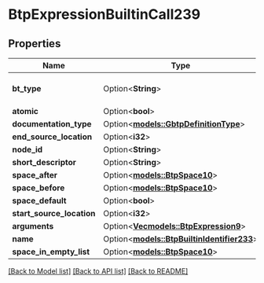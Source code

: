 # BtpExpressionBuiltinCall239

## Properties

Name | Type | Description | Notes
------------ | ------------- | ------------- | -------------
**bt_type** | Option<**String**> | Type of JSON object. | [optional]
**atomic** | Option<**bool**> |  | [optional]
**documentation_type** | Option<[**models::GbtpDefinitionType**](GBTPDefinitionType.md)> |  | [optional]
**end_source_location** | Option<**i32**> |  | [optional]
**node_id** | Option<**String**> |  | [optional]
**short_descriptor** | Option<**String**> |  | [optional]
**space_after** | Option<[**models::BtpSpace10**](BTPSpace-10.md)> |  | [optional]
**space_before** | Option<[**models::BtpSpace10**](BTPSpace-10.md)> |  | [optional]
**space_default** | Option<**bool**> |  | [optional]
**start_source_location** | Option<**i32**> |  | [optional]
**arguments** | Option<[**Vec<models::BtpExpression9>**](BTPExpression-9.md)> |  | [optional]
**name** | Option<[**models::BtpBuiltinIdentifier233**](BTPBuiltinIdentifier-233.md)> |  | [optional]
**space_in_empty_list** | Option<[**models::BtpSpace10**](BTPSpace-10.md)> |  | [optional]

[[Back to Model list]](../README.md#documentation-for-models) [[Back to API list]](../README.md#documentation-for-api-endpoints) [[Back to README]](../README.md)


